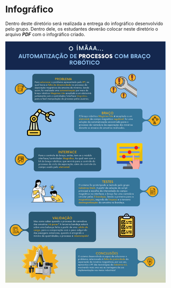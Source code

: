 # Infográfico

Dentro deste diretório será realizada a entrega do infográfico desenvolvido pelo grupo. Dentro dele, os estudantes deverão colocar neste diretório o arquivo ***PDF*** com o infográfico criado.

![Alt text](Inforgrafico.png)